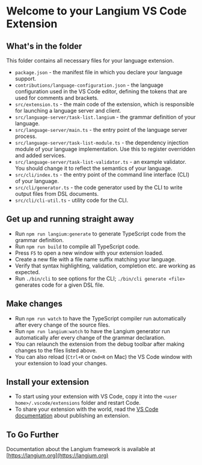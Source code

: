 # Welcome to your Langium VS Code Extension

## What's in the folder

This folder contains all necessary files for your language extension.

* `package.json` - the manifest file in which you declare your language support.
* `contributions/language-configuration.json` - the language configuration used in the VS Code editor, defining the tokens that are used for comments and brackets.
* `src/extension.ts` - the main code of the extension, which is responsible for launching a language server and client.
* `src/language-server/task-list.langium` -  the grammar definition of your language.
* `src/language-server/main.ts` - the entry point of the language server process.
* `src/language-server/task-list-module.ts` - the dependency injection module of your language implementation. Use this to register overridden and added services.
* `src/language-server/task-list-validator.ts` - an example validator. You should change it to reflect the semantics of your language.
* `src/cli/index.ts` - the entry point of the command line interface (CLI) of your language.
* `src/cli/generator.ts` - the code generator used by the CLI to write output files from DSL documents.
* `src/cli/cli-util.ts` - utility code for the CLI.

## Get up and running straight away

* Run `npm run langium:generate` to generate TypeScript code from the grammar definition.
* Run `npm run build` to compile all TypeScript code.
* Press `F5` to open a new window with your extension loaded.
* Create a new file with a file name suffix matching your language.
* Verify that syntax highlighting, validation, completion etc. are working as expected.
* Run `./bin/cli` to see options for the CLI; `./bin/cli generate <file>` generates code for a given DSL file.

## Make changes

* Run `npm run watch` to have the TypeScript compiler run automatically after every change of the source files.
* Run `npm run langium:watch` to have the Langium generator run automatically afer every change of the grammar declaration.
* You can relaunch the extension from the debug toolbar after making changes to the files listed above.
* You can also reload (`Ctrl+R` or `Cmd+R` on Mac) the VS Code window with your extension to load your changes.

## Install your extension

* To start using your extension with VS Code, copy it into the `<user home>/.vscode/extensions` folder and restart Code.
* To share your extension with the world, read the [VS Code documentation](https://code.visualstudio.com/api/working-with-extensions/publishing-extension) about publishing an extension.

## To Go Further

Documentation about the Langium framework is available at [https://langium.org](https://langium.org)
